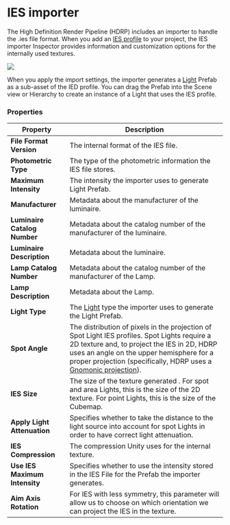 # IES importer

The High Definition Render Pipeline (HDRP) includes an importer to handle the .ies file format. When you add an [IES profile](IES-Profile.md) to your project, the IES importer Inspector provides information and customization options for the internally used textures.

![](Images/IESImporter1.png)

When you apply the import settings, the importer generates a [Light](Light-Component.md) Prefab as a sub-asset of the IED profile. You can drag the Prefab into the Scene view or Hierarchy to create an instance of a Light that uses the IES profile.

### Properties

| **Property**    | **Description**                                              |
| --------------- | ------------------------------------------------------------ |
| **File Format Version**        | The internal format of the IES file. |
| **Photometric Type**        | The type of the photometric information the IES file stores. |
| **Maximum Intensity**        | The intensity the importer uses to generate Light Prefab. |
| **Manufacturer**        | Metadata about the manufacturer of the luminaire. |
| **Luminaire Catalog Number**        | Metadata about the catalog number of the manufacturer of the luminaire. |
| **Luminaire Description**        | Metadata about the luminaire. |
| **Lamp Catalog Number**        | Metadata about the catalog number of the manufacturer of the Lamp. |
| **Lamp Description**        | Metadata about the Lamp. |
| **Light Type**        | The [Light](Light-Component.md) type the importer uses to generate the Light Prefab. |
| **Spot Angle**        | The distribution of pixels in the projection of Spot Light IES profiles. Spot Lights require a 2D texture and, to project the IES in 2D, HDRP uses an angle on the upper hemisphere for a proper projection (specifically, HDRP uses a [Gnomonic projection](https://en.wikipedia.org/wiki/Gnomonic_projection)). |
| **IES Size**        | The size of the texture generated . For spot and area Lights, this is the size of the 2D texture. For point Lights, this is the size of the Cubemap. |
| **Apply Light Attenuation**        | Specifies whether to take the distance to the light source into account for spot Lights in order to have correct light attenuation. |
| **IES Compression**        | The compression Unity uses for the internal texture. |
| **Use IES Maximum Intensity**        | Specifies whether to use the intensity stored in the IES File for the Prefab the importer generates. |
| **Aim Axis Rotation**        | For IES with less symmetry, this parameter will allow us to choose on which orientation we can project the IES in the texture. |
